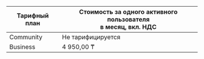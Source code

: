 Тарифный план | Стоимость за одного активного пользователя <br>в месяц, вкл. НДС
----- | -----
| Community | Не тарифицируется |
| Business | 4 950,00 ₸ |
